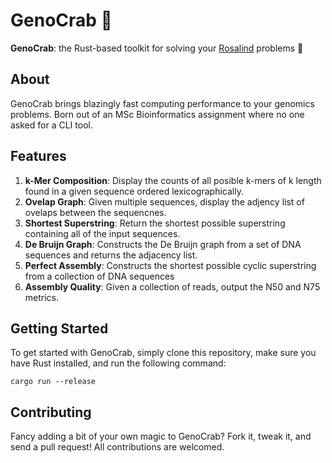 # GenoCrab 🦀

**GenoCrab**: the Rust-based toolkit for solving your
[Rosalind](<https://rosalind.info/problems/list-view/>) problems 🧬

## About

GenoCrab brings blazingly fast computing performance to your 
genomics problems. Born out of an MSc Bioinformatics assignment where no one asked for a CLI tool.

## Features

1. **k-Mer Composition**: Display the counts of all posible k-mers of k length
   found in a given sequence ordered lexicographically.
2. **Ovelap Graph**: Given multiple sequences, display the adjency list of ovelaps between the sequencnes.
3. **Shortest Superstring**: Return the shortest possible superstring containing
   all of the input sequences.
4. **De Bruijn Graph**: Constructs the De Bruijn graph from a set of DNA sequences and returns the adjacency list.
5. **Perfect Assembly**: Constructs the shortest possible cyclic superstring from a collection of DNA sequences
6. **Assembly Quality**: Given a collection of reads, output the N50 and N75
   metrics.

## Getting Started

To get started with GenoCrab, simply clone this repository, make sure you have Rust installed, and run the following command:

```shell
cargo run --release
```

## Contributing

Fancy adding a bit of your own magic to GenoCrab? Fork it, tweak it, and send a pull request! All contributions are welcomed.
